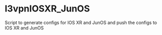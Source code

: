 # l3vpnIOSXR_JunOS
Script to generate configs for IOS XR and JunOS and push the configs to IOS XR and JunOS 
